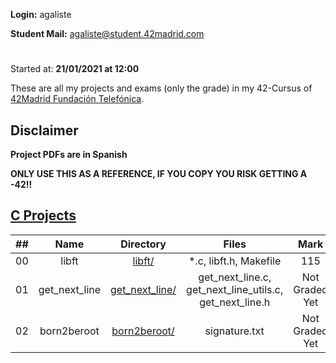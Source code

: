 **Login:** agaliste

**Student Mail:** agaliste@student.42madrid.com 
#
Started at: **21/01/2021 at 12:00**

These are all my projects and exams (only the grade) in my 42-Cursus of [42Madrid Fundación Telefónica](https://www.42madrid.com/).

## Disclaimer
**Project PDFs are in Spanish**

**ONLY USE THIS AS A REFERENCE, IF YOU COPY YOU RISK GETTING A -42!!**

## [C Projects](https://github.com/somedevv/42-Cursus/tree/master/C)

|  ##  |			Name				|	Directory	| Files | Mark |
|:----:|:-----------------------------------:|:------------------:|:--------------:|:--------------:|
|  00  |libft								|	[libft/](https://github.com/somedevv/42-Cursus/tree/master/C/libft)		| *.c, libft.h, Makefile | 115 |
|  01  |get_next_line								|	[get_next_line/](https://github.com/somedevv/42-Cursus/tree/master/C/get_next_line)		| get_next_line.c, get_next_line_utils.c, get_next_line.h | Not Graded Yet |
|  02  |born2beroot								|	[born2beroot/](https://github.com/somedevv/42-Cursus/tree/master/born2beroot/)		| signature.txt | Not Graded Yet |
